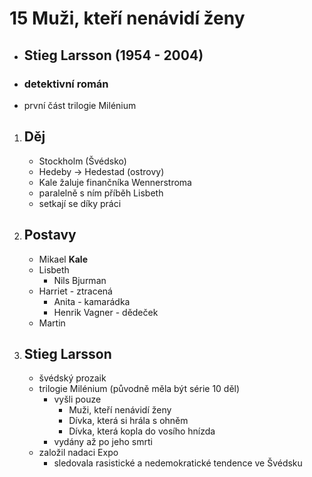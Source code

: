 
# 15 Muži, kteří nenávidí ženy
 - ## Stieg Larsson (1954 - 2004)
 - ### detektivní román
 - první část trilogie Milénium

1. ## Děj
   - Stockholm (Švédsko)
   - Hedeby -> Hedestad (ostrovy)
   - Kale žaluje finančníka Wennerstroma
   - paralelně s ním příběh Lisbeth
   - setkají se díky práci

1. ## Postavy
   - Mikael **Kale**
   - Lisbeth
     - Nils Bjurman
   - Harriet - ztracená
     - Anita - kamarádka
     - Henrik Vagner - dědeček
   - Martin

1. ## Stieg Larsson
   - švédský prozaik
   - trilogie Milénium (původně měla být série 10 děl)
     - vyšli pouze 
       - Muži, kteří nenávidí ženy
       - Dívka, která si hrála s ohněm
       - Dívka, která kopla do vosího hnízda
     - vydány až po jeho smrti
   - založil nadaci Expo
     - sledovala rasistické a nedemokratické tendence ve Švédsku
